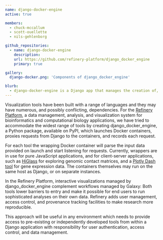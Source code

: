 ```yaml
---
name: django-docker-engine
active: true

members:
  - chuck-mccallum
  - scott-ouellette
  - nils-gehlenborg

github_repositories:
  - name: django-docker-engine
    description:
    url: https://github.com/refinery-platform/django_docker_engine
    primary: true

gallery:
  django-docker.png: 'Components of django_docker_engine'

blurb:
  - django-docker-engine is a Django app that manages the creation of, and proxies requests to, Docker containers. 
---
```

Visualization tools have been built with a range of languages and they may have numerous, and possibly conflicting, dependencies. For the [Refinery Platform](http://refinery-platform.org), a data management, analysis, and visualization system for bioinformatics and computational biology applications, we have tried to accommodate the widest range of tools by creating django_docker_engine, a Python package, available on PyPI, which launches Docker containers, proxies requests from Django to the containers, and records each request.

For each tool the wrapping Docker container will parse the input data provided on launch and start listening for requests. Currently, wrappers are in use for pure JavaScript applications, and for client-server applications, such as [HiGlass](http://higlass.io) for exploring genomic contact matrices, and a [Plotly Dash tool](https://github.com/refinery-platform/heatmap-scatter-dash) for gene expression data. The containers themselves may run on the same host as Django, or on separate instances. 

In the Refinery Platform, interactive visualizations managed by django_docker_engine complement workflows managed by Galaxy: Both tools lower barriers to entry and make it possible for end users to run sophisticated analyses on their own data. Refinery adds user management, access control, and provenance tracking facilities to make research more reproducible.

This approach will be useful in any environment which needs to provide access to pre-existing or independently developed tools from within a Django application with responsibility for user authentication, access control, and data management.

